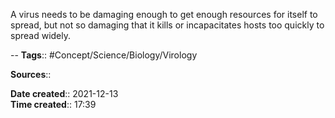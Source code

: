 A virus needs to be damaging enough to get enough resources for itself to spread, but not so damaging that it kills or incapacitates hosts too quickly to spread widely.


--
**Tags**:: #Concept/Science/Biology/Virology

**Sources**::

**Date created**:: 2021-12-13  
**Time created**:: 17:39